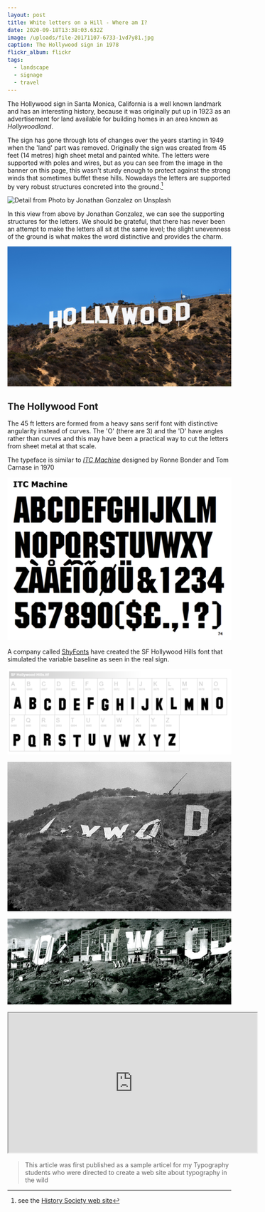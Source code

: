 ```yaml
---
layout: post
title: White letters on a Hill - Where am I?
date: 2020-09-18T13:38:03.632Z
image: /uploads/file-20171107-6733-1vd7y81.jpg
caption: The Hollywood sign in 1978
flickr_album: flickr
tags:
  - landscape
  - signage
  - travel
---
```

The Hollywood sign in Santa Monica, California is a well known landmark and has an interesting history, because it was originally put up in 1923 as an advertisement for land available for building homes in an area known as *Hollywoodland*.

The sign has gone through lots of changes over the years starting in 1949 when the 'land' part was removed. Originally the sign was created from 45 feet (14 metres) high sheet metal and painted white. The letters were supported with poles and wires, but as you can see from the image in the banner on this page, this wasn't sturdy enough to protect against the strong winds that sometimes buffet these hills. Nowadays the letters are supported by very robust structures concreted into the ground.[^1]

[^1]: see the [History Society web site](https://www.kcet.org/history-society/behind-the-sign-the-lost-meanings-of-the-original-hollywood-sign)

![Detail from Photo by Jonathan Gonzalez on Unsplash](/uploads/jonathan-gonzalez-axn9u_59214-unsplash.jpg "Detail from Photo by Jonathan Gonzalez on Unsplash")

In this view from above by Jonathan Gonzalez, we can see the supporting structures for the letters. We should be grateful, that there has never been an attempt to make the letters all sit at the same level; the slight unevenness of the ground is what makes the word distinctive and provides the charm.

![The Hollywood sign now](/uploads/hollywood_sign.jpg)

## The Hollywood Font

The 45 ft letters are formed from a heavy sans serif font with distinctive angularity instead of curves. The 'O' (there are 3) and the 'D' have angles rather than curves and this may have been a practical way to cut the letters from sheet metal at that scale.

The typeface is similar to *[ITC Machine](http://www.identifont.com/find?font=Machine&q=Go)* designed by Ronne Bonder and Tom Carnase in 1970

![ITC Machine designed in 1970](/uploads/screenshot-2020-08-18-at-09.09.25.png "ITC Machine designed in 1970")

A company called [ShyFonts](https://www.dafont.com/hollywood-hills.font) have created the SF Hollywood Hills font that simulated the variable baseline as seen in the real sign.

![The SF Hollywood Hills font](/uploads/screenshot-2020-08-18-at-08.56.25.png "The SF Hollywood Hills font")

![The sign in 1978. Workers prepare to lower the last letter of the old Hollywood sign that had stood at the site since the 1920s.  Wally Fong/AP Photo](../uploads/file-20171107-6733-1vd7y81.jpg "The sign in 1978. Workers prepare to lower the last letter of the old Hollywood sign that had stood at the site since the 1920s.  Wally Fong/AP Photo")

![The new version under construction in 1978](/uploads/hollywood.jpg "The new version under construction in 1978")

<div class="video-box"><iframe width="560" height="315" src="https://www.youtube.com/embed/xsiD81nNpEc?rel=0" allow="accelerometer; autoplay; encrypted-media; gyroscope; picture-in-picture" allowfullscreen></iframe></div>

> This article was first published as a sample articel for my Typography students who were directed to create a web site about typography in the wild